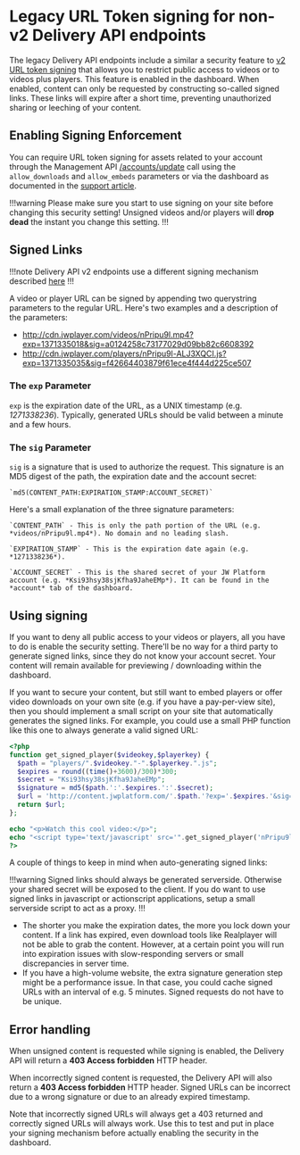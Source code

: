 # Legacy URL Token signing for non-v2 Delivery API endpoints

The legacy Delivery API endpoints include a similar a security feature to [v2 URL token signing](https://developer.jwplayer.com/jw-platform/docs/developer-guide/delivery-api/url-token-signing/) that allows you to restrict public access to videos or to videos plus players. This feature is enabled in the dashboard. When enabled, content can only be requested by constructing so-called signed links. These links will expire after a short time, preventing unauthorized sharing or leeching of your content.

## Enabling Signing Enforcement

You can require URL token signing for assets related to your account through the Management API [/accounts/update](https://developer.jwplayer.com/jw-platform/reference/v1/methods/accounts/update.html) call using the `allow_downloads` and `allow_embeds` parameters or via the dashboard as documented in the [support article](https://support.jwplayer.com/customer/en/portal/articles/1433647-jw-player-url-signing).

!!!warning
Please make sure you start to use signing on your site before changing this security setting! Unsigned videos and/or players will **drop dead** the instant you change this setting.
!!!

## Signed Links

!!!note
Delivery API v2 endpoints use a different signing mechanism described [here](https://developer.jwplayer.com/jw-platform/docs/developer-guide/delivery-api/url-token-signing/)
!!!

A video or player URL can be signed by appending two querystring parameters to the regular URL. Here's two examples and a description of the parameters:

* http://cdn.jwplayer.com/videos/nPripu9l.mp4?exp=1371335018&sig=a0124258c73177029d09bb82c6608392
* http://cdn.jwplayer.com/players/nPripu9l-ALJ3XQCI.js?exp=1371335035&sig=f42664403879f61ece4f444d225ce507

### The `exp` Parameter

`exp` is the expiration date of the URL, as a UNIX timestamp (e.g. *1271338236*). Typically, generated URLs should be valid between a minute and a few hours.

### The `sig` Parameter

`sig` is a signature that is used to authorize the request. This signature is an MD5 digest of the  path, the expiration date and the account secret:

    `md5(CONTENT_PATH:EXPIRATION_STAMP:ACCOUNT_SECRET)`

Here's a small explanation of the three signature parameters:

    `CONTENT_PATH` - This is only the path portion of the URL (e.g. *videos/nPripu9l.mp4*). No domain and no leading slash.

    `EXPIRATION_STAMP` - This is the expiration date again (e.g. *1271338236*).

    `ACCOUNT_SECRET` - This is the shared secret of your JW Platform account (e.g. *Ksi93hsy38sjKfha9JaheEMp*). It can be found in the *account* tab of the dashboard.


## Using signing

If you want to deny all public access to your videos or players, all you have to do is enable the security setting. There'll be no way for a third party to generate signed links, since they do not know your account secret. Your content will remain available for previewing / downloading within the dashboard.

If you want to secure your content, but still want to embed players or offer video downloads on your own site (e.g. if you have a pay-per-view site), then you should implement a small script on your site that automatically generates the signed links. For example, you could use a small PHP function like this one to always generate a valid signed URL:

```php
<?php
function get_signed_player($videokey,$playerkey) {
  $path = "players/".$videokey."-".$playerkey.".js";
  $expires = round((time()+3600)/300)*300;
  $secret = "Ksi93hsy38sjKfha9JaheEMp";
  $signature = md5($path.':'.$expires.':'.$secret);
  $url = 'http://content.jwplatform.com/'.$path.'?exp='.$expires.'&sig='.$signature;
  return $url;
};

echo "<p>Watch this cool video:</p>";
echo "<script type='text/javascript' src='".get_signed_player('nPripu9l','ALJ3XQCI')."'></script>";
?>
```

A couple of things to keep in mind when auto-generating signed links:

!!!warning
Signed links should always be generated serverside. Otherwise your shared secret will be exposed to the client. If you do want to use signed links in javascript or actionscript applications, setup a small serverside script to act as a proxy.
!!!

* The shorter you make the expiration dates, the more you lock down your content. If a link has expired, even download tools like Realplayer will not be able to grab the content. However, at a certain point you will run into expiration issues with slow-responding servers or small discrepancies in server time.
* If you have a high-volume website, the extra signature generation step might be a performance issue. In that case, you could cache signed URLs with an interval of e.g. 5 minutes. Signed requests do not have to be unique.

## Error handling

When unsigned content is requested while signing is enabled, the Delivery API will return a **403 Access forbidden** HTTP header.

When incorrectly signed content is requested, the Delivery API will also return a **403 Access forbidden** HTTP header. Signed URLs can be incorrect due to a wrong signature or due to an already expired timestamp.

Note that incorrectly signed URLs will always get a 403 returned and correctly signed URLs will always work. Use this to test and put in place your signing mechanism before actually enabling the security in the dashboard.

